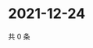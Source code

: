 # 2021-12-24

共 0 条

<!-- BEGIN WEIBO -->
<!-- 最后更新时间 Fri Dec 24 2021 10:02:12 GMT+0800 (China Standard Time) -->

<!-- END WEIBO -->
